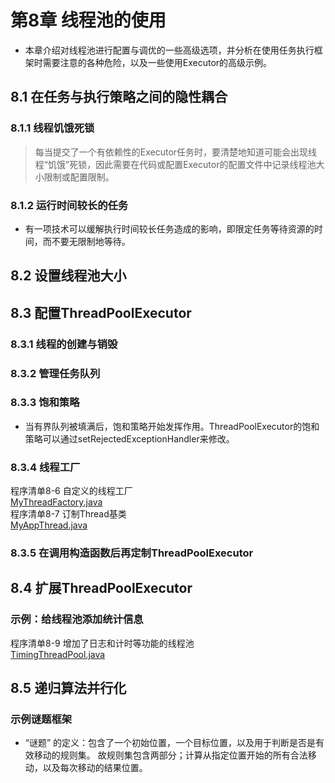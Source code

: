 # 第8章 线程池的使用
* 本章介绍对线程池进行配置与调优的一些高级选项，并分析在使用任务执行框架时需要注意的各种危险，以及一些使用Executor的高级示例。

## 8.1 在任务与执行策略之间的隐性耦合
### 8.1.1 线程饥饿死锁
>每当提交了一个有依赖性的Executor任务时，要清楚地知道可能会出现线程“饥饿”死锁，因此需要在代码或配置Executor的配置文件中记录线程池大小限制或配置限制。
### 8.1.2 运行时间较长的任务
* 有一项技术可以缓解执行时间较长任务造成的影响，即限定任务等待资源的时间，而不要无限制地等待。

## 8.2 设置线程池大小


## 8.3 配置ThreadPoolExecutor
### 8.3.1 线程的创建与销毁
### 8.3.2 管理任务队列
### 8.3.3 饱和策略
* 当有界队列被填满后，饱和策略开始发挥作用。ThreadPoolExecutor的饱和策略可以通过setRejectedExceptionHandler来修改。
### 8.3.4 线程工厂
程序清单8-6 自定义的线程工厂  
[MyThreadFactory.java](<https://github.com/BenYu2021/JavaConcurrencyInPracticeReadingNotes/blob/main/src/main/java/ch08/MyThreadFactory.java>)  
程序清单8-7 订制Thread基类  
[MyAppThread.java](<https://github.com/BenYu2021/JavaConcurrencyInPracticeReadingNotes/blob/main/src/main/java/ch08/MyAppThread.java>)  

### 8.3.5 在调用构造函数后再定制ThreadPoolExecutor

## 8.4 扩展ThreadPoolExecutor
### 示例：给线程池添加统计信息
程序清单8-9 增加了日志和计时等功能的线程池  
[TimingThreadPool.java](<https://github.com/BenYu2021/JavaConcurrencyInPracticeReadingNotes/blob/main/src/main/java/ch08/TimingThreadPool.java>)  

## 8.5 递归算法并行化
### 示例谜题框架
* “谜题” 的定义：包含了一个初始位置，一个目标位置，以及用于判断是否是有效移动的规则集。
    故规则集包含两部分；计算从指定位置开始的所有合法移动，以及每次移动的结果位置。